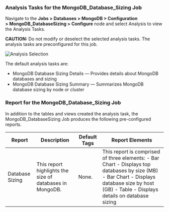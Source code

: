 ### Analysis Tasks for the MongoDB_Database_Sizing Job

Navigate to the **Jobs > Databases > MongoDB > Configuration > MongoDB_DatabaseSizing > Configure**
node and select Analysis to view the Analysis Tasks.

**CAUTION:** Do not modify or deselect the selected analysis tasks. The analysis tasks are
preconfigured for this job.

![Analysis Selection](/img/product_docs/accessanalyzer/solutions/databases/mongodb/databasesizingjobanalysis.webp)

The default analysis tasks are:

- MongoDB Database Sizing Details — Provides details about MongoDB databases and sizing
- MongoDB Database Sizing Summary — Summarizes MongoDB database sizing by node or cluster

### Report for the MongoDB_Database_Sizing Job

In addition to the tables and views created the analysis task, the MongoDB_DatabaseSizing Job
produces the following pre-configured reports.

| Report          | Description                                              | Default Tags | Report Elements                                                                                                                                                                               |
| --------------- | -------------------------------------------------------- | ------------ | --------------------------------------------------------------------------------------------------------------------------------------------------------------------------------------------- |
| Database Sizing | This report highlights the size of databases in MongoDB. | None.        | This report is comprised of three elements: - Bar Chart - Displays top databases by size (MB) - Bar Chart - Displays database size by host (GB) - Table - Displays details on database sizing |

